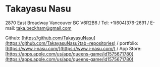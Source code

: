 # Takayasu Nasu

2870 East Broadway Vancouver BC V6R2B6 / Tel: +1(604)376-2691 / E-mail: taka.beckham@gmail.com

Github: [https://github.com/TakayasuNasu](https://github.com/TakayasuNasu?tab=repositories) / portfolio: [https://www.i-nasu.com/](https://www.i-nasu.com/) / App Store: [https://apps.apple.com/us/app/queens-game/id1575671780](https://apps.apple.com/us/app/queens-game/id1575671780)
